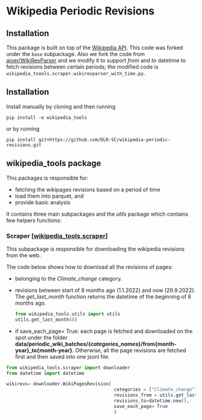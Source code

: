 # Wikipedia Periodic Revisions

## Installation
This package is built on top of the [Wikipedia API](https://github.com/goldsmith/Wikipedia). This code was forked under the `base` subpackage.
Also we fork the code from [ajoer/WikiRevParser](https://github.com/ajoer/WikiRevParser) and we modify it to support *from* and *to* datetime to fetch revisions between certain periods; the modified code is `wikipedia_toools.scraper.wikirevparser_with_time.py`.

## Installation
Install manually by cloning and then running

``` 
pip install -e wikipedia_tools
```

or by running

``` 
pip install git+https://github.com/DLR-SC/wikipedia-periodic-revisions.git
```

## wikipedia_tools package

This packages is responsible for:
- fetching the wikipages revisions based on a period of time
- load them into parquet, and
- provide basic analysis

It contains three main subpackages and the *utils* package which contains few helpers functions:

### Scraper [[wikipedia_tools.scraper](wikipedia_tools/wikipedia_tools/scraper.py)]
This subpackage is responsible for downloading the wikipedia revisions from the web.

The code below shows how to download all the revisions of pages:
  - belonging to the *Climate_change* category.
  - revisions between start of 8 months ago (1.1.2022) and now (29.9.2022). The *get_last_month* function returns the datetime of the beginning of 8 months ago.
  
    ```python 
    from wikipedia_tools.utils import utils 
    utils.get_last_month(8)
    ```
  - if  save_each_page= True: each page is fetched and downloaded on the spot under the folder **data/periodic_wiki_batches/{*categories_names*}/from{month-year}_to{month-year}**. Otherwise, all the page revisions are fetched first and then saved into one jsonl file.
  


```python
from wikipedia_tools.scraper import downloader
from datetime import datetime

wikirevs= downloader.WikiPagesRevision( 
                                        categories = ["Climate_change"],
                                        revisions_from = utils.get_last_month(8),
                                        revisions_to=datetime.now(),
                                        save_each_page= True
                                        )
```


